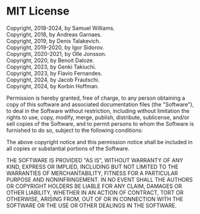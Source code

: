 # MIT License

Copyright, 2018-2024, by Samuel Williams.  
Copyright, 2018, by Andreas Garnaes.  
Copyright, 2019, by Denis Talakevich.  
Copyright, 2019-2020, by Igor Sidorov.  
Copyright, 2020-2021, by Olle Jonsson.  
Copyright, 2020, by Benoit Daloze.  
Copyright, 2023, by Genki Takiuchi.  
Copyright, 2023, by Flavio Fernandes.  
Copyright, 2024, by Jacob Frautschi.  
Copyright, 2024, by Korbin Hoffman.  

Permission is hereby granted, free of charge, to any person obtaining a copy
of this software and associated documentation files (the "Software"), to deal
in the Software without restriction, including without limitation the rights
to use, copy, modify, merge, publish, distribute, sublicense, and/or sell
copies of the Software, and to permit persons to whom the Software is
furnished to do so, subject to the following conditions:

The above copyright notice and this permission notice shall be included in all
copies or substantial portions of the Software.

THE SOFTWARE IS PROVIDED "AS IS", WITHOUT WARRANTY OF ANY KIND, EXPRESS OR
IMPLIED, INCLUDING BUT NOT LIMITED TO THE WARRANTIES OF MERCHANTABILITY,
FITNESS FOR A PARTICULAR PURPOSE AND NONINFRINGEMENT. IN NO EVENT SHALL THE
AUTHORS OR COPYRIGHT HOLDERS BE LIABLE FOR ANY CLAIM, DAMAGES OR OTHER
LIABILITY, WHETHER IN AN ACTION OF CONTRACT, TORT OR OTHERWISE, ARISING FROM,
OUT OF OR IN CONNECTION WITH THE SOFTWARE OR THE USE OR OTHER DEALINGS IN THE
SOFTWARE.
